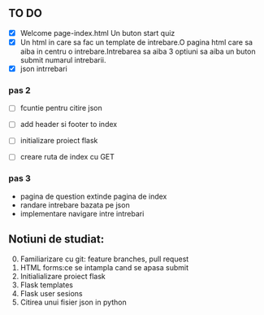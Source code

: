 

## TO DO 

- [X] Welcome page-index.html Un buton start quiz
- [x] Un html in care sa fac un template de intrebare.O pagina html care sa aiba in centru o intrebare.Intrebarea sa aiba 3 optiuni sa aiba un buton submit numarul intrebarii.
- [x] json intrrebari

### pas 2

- [ ] fcuntie pentru citire json 
- [ ] add header si footer to index
- [ ] initializare proiect flask
- [ ] creare ruta de index cu GET


### pas 3

- pagina de question extinde pagina de index 
- randare intrebare bazata pe json 
- implementare navigare intre intrebari





## Notiuni de studiat:

0. Familiarizare cu git: feature branches, pull request 
1. HTML forms:ce se intampla cand se apasa submit
2. Initialializare proiect flask 
3. Flask templates
4. Flask user sesions
5. Citirea unui fisier json in python